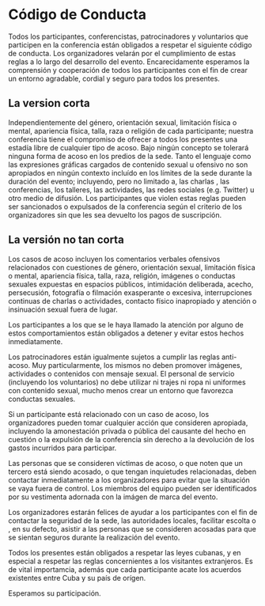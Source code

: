 # Código de Conducta

Todos los participantes, conferencistas, patrocinadores y voluntarios que participen en la conferencia están obligados a respetar el siguiente código de conducta. Los organizadores velarán por el cumplimiento de estas reglas a lo largo del desarrollo del evento. Encarecidamente esperamos la comprensión y cooperación de todos los participantes con el fin de crear un entorno agradable, cordial y seguro para todos los presentes.

## La version corta

Independientemente del género, orientación sexual, limitación física o mental, apariencia física, talla, raza o religión de cada participante; nuestra conferencia tiene el compromiso de ofrecer a todos los presentes una estadía libre de cualquier tipo de acoso. Bajo ningún concepto se tolerará ninguna forma de acoso en los predios de la sede. Tanto el lenguaje como las expresiones gráficas cargados de contenido sexual u ofensivo no son apropiados en ningún contexto incluído en los límites de la sede durante la duración del evento; incluyendo, pero no limitado a, las charlas , las conferencias, los talleres, las actividades, las redes sociales (e.g. Twitter) u otro medio de difusión. Los participantes que violen estas reglas pueden ser sancionados o expulsados de la conferencia según el criterio de los organizadores sin que les sea devuelto los pagos de suscripción.

## La versión no tan corta

Los casos de acoso incluyen los comentarios verbales ofensivos relacionados con cuestiones de género, orientación sexual, limitación física o mental, apariencia física, talla, raza, religión, imágenes o conductas sexuales expuestas en espacios públicos, intimidación deliberada, acecho, persecusión, fotografía o filmación exasperante o excesiva, interrupciones continuas de charlas o actividades, contacto físico inapropiado y atención o insinuación sexual fuera de lugar.

Los participantes a los que se le haya llamado la atención por alguno de estos comportamientos están obligados a detener y evitar estos hechos inmediatamente.

Los patrocinadores están igualmente sujetos a cumplir las reglas anti-acoso. Muy particularmente, los mismos no deben promover imágenes, actividades o contenidos con mensaje sexual. El personal de servicio (incluyendo los voluntarios) no debe utilizar ni trajes ni ropa ni uniformes con contenido sexual, mucho menos crear un entorno que favorezca conductas sexuales.

Si un participante está relacionado con un caso de acoso, los organizadores pueden tomar cualquier acción que consideren apropiada, incluyendo la amonestación privada o pública del causante del hecho en cuestión o la expulsión de la conferencia sin derecho a la devolución de los gastos incurridos para participar.

Las personas que se consideren víctimas de acoso, o que noten que un tercero está siendo acosado, o que tengan inquietudes relacionadas, deben contactar inmediatamente a los organizadores para evitar que la situación se vaya fuera de control. Los miembros del equipo pueden ser identificados por su vestimenta adornada con la imágen de marca del evento.

Los organizadores estarán felices de ayudar a los participantes con el fin de contactar la seguridad de la sede, las autoridades locales, facilitar escolta o , en su defecto, asistir a las personas que se consideren acosadas para que se sientan seguros durante la realización del evento.

Todos los presentes están obligados a respetar las leyes cubanas, y en especial a respetar las reglas concernientes a los visitantes extranjeros. Es de vital importamcia, además que cada participante acate los acuerdos existentes entre Cuba y su país de orígen.

Esperamos su participación.

